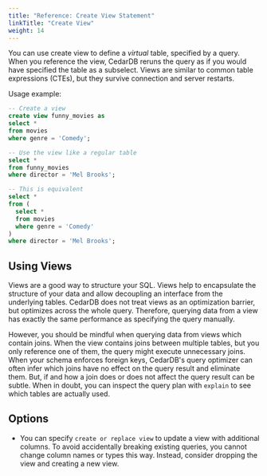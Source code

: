 ```yaml
---
title: "Reference: Create View Statement"
linkTitle: "Create View"
weight: 14
---
```


You can use create view to define a *virtual* table, specified by a query.
When you reference the view, CedarDB reruns the query as if you would have specified the table as a subselect.
Views are similar to common table expressions (CTEs), but they survive connection and server restarts.

Usage example:

```sql
-- Create a view
create view funny_movies as
select *
from movies
where genre = 'Comedy';

-- Use the view like a regular table
select * 
from funny_movies
where director = 'Mel Brooks';

-- This is equivalent
select *
from (
  select *
  from movies
  where genre = 'Comedy'
)
where director = 'Mel Brooks';
```

## Using Views

Views are a good way to structure your SQL.
Views help to encapsulate the structure of your data and allow decoupling an interface from the underlying tables.
CedarDB does not treat views as an optimization barrier, but optimizes across the whole query.
Therefore, querying data from a view has exactly the same performance as specifying the query manually.

However, you should be mindful when querying data from views which contain joins.
When the view contains joins between multiple tables, but you only reference one of them, the query might execute
unnecessary joins.
When your schema enforces foreign keys, CedarDB's query optimizer can often infer which joins have no effect on the
query result and eliminate them.
But, if and how a join does or does not affect the query result can be subtle.
When in doubt, you can inspect the query plan with `explain` to see which tables are actually used.

## Options

* You can specify `create or replace view` to update a view with additional columns.
  To avoid accidentally breaking existing queries, you cannot change column names or types this way.
  Instead, consider dropping the view and creating a new view.
